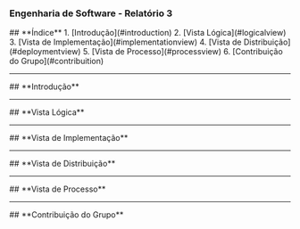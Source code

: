 ### **Engenharia de Software - Relatório 3**

<a name="index"/>
## **Índice**
1. [Introdução](#introduction)
2. [Vista Lógica](#logicalview)
3. [Vista de Implementação](#implementationview)
4. [Vista de Distribuição](#deploymentview)
5. [Vista de Processo](#processview)
6. [Contribuição do Grupo](#contribuition)

---
<a name="introduction"/>
## **Introdução**

---
<a name="logicalview"/>
## **Vista Lógica**

---
<a name="implementationview"/>
## **Vista de Implementação**

---
<a name="deploymentview"/>
## **Vista de Distribuição**

---
<a name="processview"/>
## **Vista de Processo**

---
<a name="contribuition"/>
## **Contribuição do Grupo**

